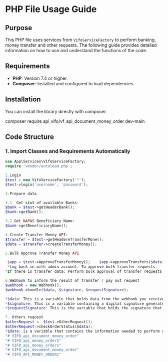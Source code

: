# PHP File Usage Guide
## Purpose

This PHP file uses services from `VifoServiceFactory` to perform banking, money transfer and other requests. The following guide provides detailed information on how to use and understand the functions of the code.

## Requirements
- **PHP**: Version 7.4 or higher.
- **Composer**: Installed and configured to load dependencies.
## Installation
You can install the library directly with composer:

composer require api_vifo/vf_api_document_money_order dev-main
## Code Structure
### 1. Import Classes and Requirements Automatically
```php
use App\Services\VifoServiceFactory;
require 'vendor/autoload.php';

2.Login
$test = new VifoServiceFactory('*');
$test->login('username', 'password');

3.Prepare data

3.1  Get List of available Banks:
$bank = $test->getHeaderBank();
$bank->getBank();

3.2 Get NAPAS Beneficiary Name:
$bank->getBeneficiaryName();

4.Create Transfer Money API:
$transfer = $test->getHeadereTransferMone();
$data = $transfer->createTransferMoney();

5.Bulk Approve Transfer Money API

 $app = $test->ApproveTransferMoney();    $app->approveTransfers($data);
 *Log back in with admin account: To approve bulk transfer requests.
*If there is transfer data: Perform bulk approval of transfer requests using ApproveTransferMoney and approveTransfers methods.

6.Webhook to inform the result of transfer / pay out request
$webhook = new Webhook();
$webhook->handle($data, $signature, $requestSignature);

*$data: This is a variable that holds data from the webhook you receive from an external service or application.
*$signature: This is a variable containing a digital signature generated by the webhook service to authenticate the integrity and origin of the data.
*$requestSignature: This is the variable that holds the signature that you calculate in your application to compare with the signature sent from the webhook service ($signature)

7. Others request
$otherRequest =  $test->OtherRequest();
$otherRequest->checkOrderStatus($data);
*$data: is a variable that contains the information needed to perform order status checks."# VIFO_api_document_money_order"  
"# VIFO_api_document_money_order" 
"# VIFO_api_money_order1" 
"# VIFO_api_money_order1" 
"# VIFO_api_document_money_order" 
"# VIFO_API_MONEY_ORDER1" 
